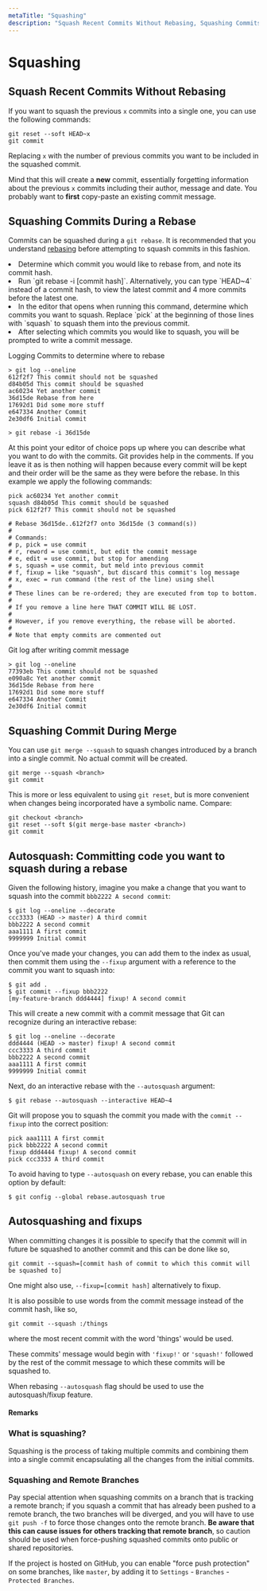 ```yaml
---
metaTitle: "Squashing"
description: "Squash Recent Commits Without Rebasing, Squashing Commits During a Rebase, Squashing Commit During Merge, Autosquash: Committing code you want to squash during a rebase, Autosquashing and fixups"
---
```


# Squashing




## Squash Recent Commits Without Rebasing


If you want to squash the previous `x` commits into a single one, you can use the following commands:

```git
git reset --soft HEAD~x
git commit

```

Replacing `x` with the number of previous commits you want to be included in the squashed commit.

Mind that this will create a **new** commit, essentially forgetting information about the previous `x` commits including their author, message and date. You probably want to **first** copy-paste an existing commit message.



## Squashing Commits During a Rebase


Commits can be squashed during a `git rebase`.  It is recommended that you understand [rebasing](http://stackoverflow.com/documentation/git/355/rebasing#t=201604292236379558058) before attempting to squash commits in this fashion.

<li>
Determine which commit you would like to rebase from, and note its commit hash.
</li>
<li>
Run `git rebase -i [commit hash]`.
Alternatively, you can type `HEAD~4` instead of a commit hash, to view the latest commit and 4 more commits before the latest one.
</li>
<li>
In the editor that opens when running this command, determine which commits you want to squash.  Replace `pick` at the beginning of those lines with `squash` to squash them into the previous commit.
</li>
<li>
After selecting which commits you would like to squash, you will be prompted to write a commit message.
</li>

Logging Commits to determine where to rebase

```git
> git log --oneline
612f2f7 This commit should not be squashed
d84b05d This commit should be squashed
ac60234 Yet another commit
36d15de Rebase from here
17692d1 Did some more stuff
e647334 Another Commit
2e30df6 Initial commit

> git rebase -i 36d15de

```

At this point your editor of choice pops up where you can describe what you want to do with the commits. Git provides help in the comments. If you leave it as is then nothing will happen because every commit will be kept and their order will be the same as they were before the rebase. In this example we apply the following commands:

```git
pick ac60234 Yet another commit
squash d84b05d This commit should be squashed
pick 612f2f7 This commit should not be squashed

# Rebase 36d15de..612f2f7 onto 36d15de (3 command(s))
#
# Commands:
# p, pick = use commit
# r, reword = use commit, but edit the commit message
# e, edit = use commit, but stop for amending
# s, squash = use commit, but meld into previous commit
# f, fixup = like "squash", but discard this commit's log message
# x, exec = run command (the rest of the line) using shell
#
# These lines can be re-ordered; they are executed from top to bottom.
#
# If you remove a line here THAT COMMIT WILL BE LOST.
#
# However, if you remove everything, the rebase will be aborted.
#
# Note that empty commits are commented out

```

Git log after writing commit message

```git
> git log --oneline
77393eb This commit should not be squashed
e090a8c Yet another commit
36d15de Rebase from here
17692d1 Did some more stuff
e647334 Another Commit
2e30df6 Initial commit

```



## Squashing Commit During Merge


You can use `git merge --squash` to squash changes introduced by a branch into a single commit. No actual commit will be created.

```git
git merge --squash <branch>
git commit

```

This is more or less equivalent to using `git reset`, but is more convenient when changes being incorporated have a symbolic name. Compare:

```git
git checkout <branch>
git reset --soft $(git merge-base master <branch>)
git commit

```



## Autosquash: Committing code you want to squash during a rebase


Given the following history, imagine you make a change that you want to squash into the commit `bbb2222 A second commit`:

```git
$ git log --oneline --decorate
ccc3333 (HEAD -> master) A third commit
bbb2222 A second commit
aaa1111 A first commit
9999999 Initial commit

```

Once you've made your changes, you can add them to the index as usual, then commit them using the `--fixup` argument with a reference to the commit you want to squash into:

```git
$ git add .
$ git commit --fixup bbb2222
[my-feature-branch ddd4444] fixup! A second commit

```

This will create a new commit with a commit message that Git can recognize during an interactive rebase:

```git
$ git log --oneline --decorate
ddd4444 (HEAD -> master) fixup! A second commit
ccc3333 A third commit
bbb2222 A second commit
aaa1111 A first commit
9999999 Initial commit

```

Next, do an interactive rebase with the `--autosquash` argument:

```git
$ git rebase --autosquash --interactive HEAD~4

```

Git will propose you to squash the commit you made with the `commit --fixup` into the correct position:

```git
pick aaa1111 A first commit
pick bbb2222 A second commit
fixup ddd4444 fixup! A second commit
pick ccc3333 A third commit

```

To avoid having to type `--autosquash` on every rebase, you can enable this option by default:

```git
$ git config --global rebase.autosquash true

```



## Autosquashing and fixups


When committing changes it is possible to specify that the commit will in future be squashed to another commit and this can be done like so,

`git commit --squash=[commit hash of commit to which this commit will be squashed to]`

One might also use, `--fixup=[commit hash]` alternatively to fixup.

It is also possible to use words from the commit message instead of the commit hash, like so,

`git commit --squash :/things`

where the most recent commit with the word 'things' would be used.

These commits' message would begin with `'fixup!'` or `'squash!'` followed by the rest of the commit message to which these commits will be squashed to.

When rebasing `--autosquash` flag should be used to use the autosquash/fixup feature.



#### Remarks


### What is squashing?

Squashing is the process of taking multiple commits and combining them into a single commit encapsulating all the changes from the initial commits.

### Squashing and Remote Branches

Pay special attention when squashing commits on a branch that is tracking a remote branch; if you squash a commit that has already been pushed to a remote branch, the two branches will be diverged, and you will have to use `git push -f` to force those changes onto the remote branch.  **Be aware that this can cause issues for others tracking that remote branch**, so caution should be used when force-pushing squashed commits onto public or shared repositories.

If the project is hosted on GitHub, you can enable "force push protection" on some branches, like `master`, by adding it to `Settings` - `Branches` - `Protected Branches`.

